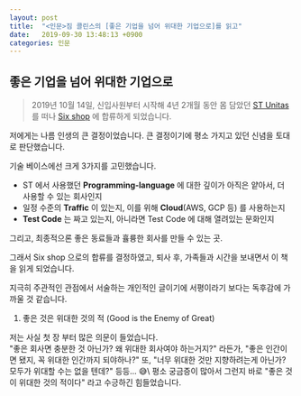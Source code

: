 ```yaml
---
layout: post
title:  "<인문>짐 콜린스의 [좋은 기업을 넘어 위대한 기업으로]를 읽고"
date:   2019-09-30 13:48:13 +0900
categories: 인문
---
```


## 좋은 기업을 넘어 위대한 기업으로

  > 2019년 10월 14일, 신입사원부터 시작해 4년 2개월 동안 몸 담았던 [ST Unitas](http://www.stunitas.com/) 를 떠나 [Six shop](https://www.sixshop.com/) 에 합류하게 되었습니다.

저에게는 나름 인생의 큰 결정이었습니다. 큰 결정이기에 평소 가지고 있던 신념을 토대로 판단했습니다.

기술 베이스에선 크게 3가지를 고민했습니다.
- ST 에서 사용했던 **Programming-language** 에 대한 깊이가 아직은 얕아서, 더 사용할 수 있는 회사인지
- 일정 수준의 **Traffic** 이 있는지, 이를 위해 **Cloud**(AWS, GCP 등) 를 사용하는지
- **Test Code** 는 짜고 있는지, 아니라면 Test Code 에 대해 열려있는 문화인지

그리고, 최종적으론 좋은 동료들과 휼륭한 회사를 만들 수 있는 곳.

그래서 Six shop 으로의 합류를 결정하였고, 퇴사 후, 가족들과 시간을 보내면서 이 책을 읽게 되었습니다.

지극히 주관적인 관점에서 서술하는 개인적인 글이기에 서평이라기 보다는 독후감에 가까울 것 같습니다.

1. 좋은 것은 위대한 것의 적 (Good is the Enemy of Great)

  저는 사실 첫 장 부터 많은 의문이 들었습니다. <br/> "좋은 회사면 충분한 것 아닌가? 왜 위대한 회사여야 하는거지?" 라든가, "좋은 인간이면 됐지, 꼭 위대한 인간까지 되야하나?" 또, "너무 위대한 것만 지향하려는게 아닌가? 모두가 위대할 수는 없을 텐데?" 등등... :sweat_smile:\\
평소 궁금증이 많아서 그런지 바로 "좋은 것이 위대한 것의 적이다" 라고 수긍하긴 힘들었습니다.
 



 
